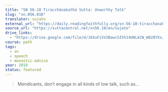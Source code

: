 ```yaml
---
title: "SN 56.10 Tiracchānakathā Sutta: Unworthy Talk"
slug: "sn.056.010"
translator: sujato
external_url: "https://daily.readingfaithfully.org/sn-56-10-tiracchanakathasutta-unworthy-talk/"
source_url: "https://suttacentral.net/sn56.10/en/sujato"
drive_links:
  - "https://drive.google.com/file/d/16XuFiSV2BawcSI5h14U0LkCW_W828YXx/view?usp=drivesdk"
course: path
tags:
  - sn
  - speech
  - monastic-advice
year: 2018
status: featured
---
```


> Mendicants, don’t engage in all kinds of low talk, such as...
